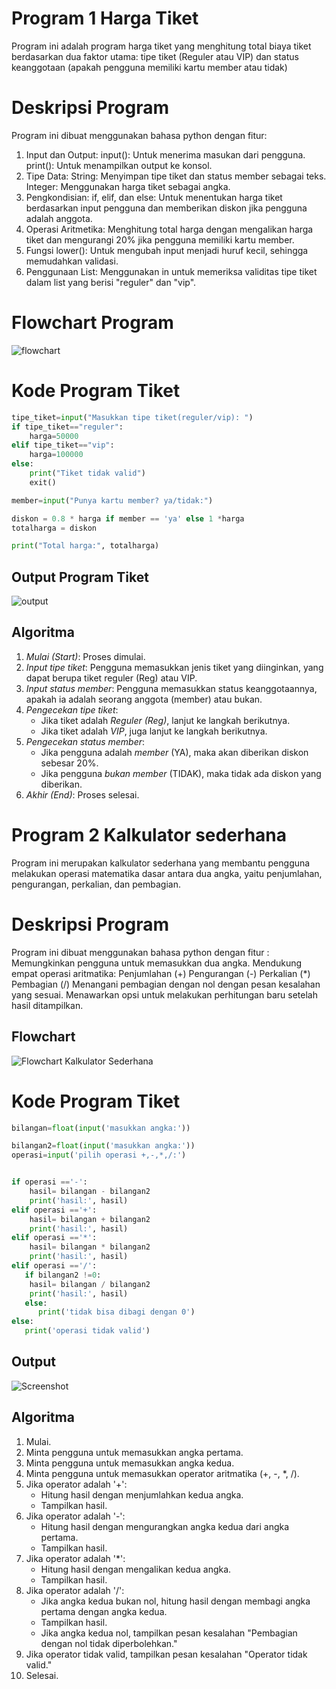 # Program 1 Harga Tiket
Program ini adalah program harga tiket yang menghitung total biaya tiket
berdasarkan dua faktor utama: tipe tiket (Reguler atau VIP) dan status keanggotaan (apakah pengguna memiliki kartu member atau tidak)

# Deskripsi Program
Program ini dibuat menggunakan bahasa python dengan fitur:
1. Input dan Output: input(): Untuk menerima masukan dari pengguna. print(): Untuk menampilkan output ke konsol.
2. Tipe Data: String: Menyimpan tipe tiket dan status member sebagai teks. Integer: Menggunakan harga tiket sebagai angka.
3. Pengkondisian: if, elif, dan else: Untuk menentukan harga tiket berdasarkan input pengguna dan memberikan diskon jika pengguna adalah anggota.
4. Operasi Aritmetika: Menghitung total harga dengan mengalikan harga tiket dan mengurangi 20% jika pengguna memiliki kartu member.
5. Fungsi lower(): Untuk mengubah input menjadi huruf kecil, sehingga memudahkan validasi.
6. Penggunaan List: Menggunakan in untuk memeriksa validitas tipe tiket dalam list yang berisi "reguler" dan "vip".

# Flowchart Program
![flowchart](Gambar/FlowChart1.png)

# Kode Program Tiket
``` python
tipe_tiket=input("Masukkan tipe tiket(reguler/vip): ")
if tipe_tiket=="reguler":
    harga=50000
elif tipe_tiket=="vip":
    harga=100000
else:
    print("Tiket tidak valid")
    exit()

member=input("Punya kartu member? ya/tidak:")

diskon = 0.8 * harga if member == 'ya' else 1 *harga
totalharga = diskon

print("Total harga:", totalharga)

```
## Output Program Tiket
![output](Gambar/Output1.png)

## Algoritma
1. *Mulai (Start)*: Proses dimulai.
2. *Input tipe tiket*: Pengguna memasukkan jenis tiket yang diinginkan, yang dapat berupa tiket reguler (Reg) atau VIP.
3. *Input status member*: Pengguna memasukkan status keanggotaannya, apakah ia adalah seorang anggota (member) atau bukan.
4. *Pengecekan tipe tiket*:
   - Jika tiket adalah *Reguler (Reg)*, lanjut ke langkah berikutnya.
   - Jika tiket adalah *VIP*, juga lanjut ke langkah berikutnya.
5. *Pengecekan status member*:
   - Jika pengguna adalah *member* (YA), maka akan diberikan diskon sebesar 20%.
   - Jika pengguna *bukan member* (TIDAK), maka tidak ada diskon yang diberikan.
6. *Akhir (End)*: Proses selesai.


# Program 2 Kalkulator sederhana
Program ini merupakan kalkulator sederhana yang membantu pengguna melakukan operasi matematika dasar antara dua angka, yaitu penjumlahan, pengurangan, perkalian, dan pembagian. 

# Deskripsi Program
Program ini dibuat menggunakan bahasa python dengan fitur :
Memungkinkan pengguna untuk memasukkan dua angka.
Mendukung empat operasi aritmatika:
Penjumlahan (+)
Pengurangan (-)
Perkalian (*)
Pembagian (/)
Menangani pembagian dengan nol dengan pesan kesalahan yang sesuai.
Menawarkan opsi untuk melakukan perhitungan baru setelah hasil ditampilkan.



## Flowchart
![Flowchart Kalkulator Sederhana](Gambar/FlowChart2.png)
# Kode Program Tiket
``` python
bilangan=float(input('masukkan angka:'))

bilangan2=float(input('masukkan angka:'))
operasi=input('pilih operasi +,-,*,/:')


if operasi =='-':
    hasil= bilangan - bilangan2
    print('hasil:', hasil)
elif operasi =='+':
    hasil= bilangan + bilangan2
    print('hasil:', hasil)
elif operasi =='*':
    hasil= bilangan * bilangan2
    print('hasil:', hasil)
elif operasi =='/':
   if bilangan2 !=0:
    hasil= bilangan / bilangan2
    print('hasil:', hasil)
   else:
      print('tidak bisa dibagi dengan 0')
else:
   print('operasi tidak valid')


```
## Output 
![Screenshot](Gambar/Output2.png)


## Algoritma
1. Mulai.
2. Minta pengguna untuk memasukkan angka pertama.
3. Minta pengguna untuk memasukkan angka kedua.
4. Minta pengguna untuk memasukkan operator aritmatika (+, -, *, /).
5. Jika operator adalah '+':
   - Hitung hasil dengan menjumlahkan kedua angka.
   - Tampilkan hasil.
6. Jika operator adalah '-':
   - Hitung hasil dengan mengurangkan angka kedua dari angka pertama.
   - Tampilkan hasil.
7. Jika operator adalah '*':
   - Hitung hasil dengan mengalikan kedua angka.
   - Tampilkan hasil.
8. Jika operator adalah '/':
   - Jika angka kedua bukan nol, hitung hasil dengan membagi angka pertama dengan angka kedua.
   - Tampilkan hasil.
   - Jika angka kedua nol, tampilkan pesan kesalahan "Pembagian dengan nol tidak diperbolehkan."
9. Jika operator tidak valid, tampilkan pesan kesalahan "Operator tidak valid."
10. Selesai.